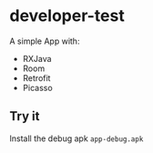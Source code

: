 # developer-test
A simple App with:
- RXJava
- Room
- Retrofit
- Picasso

## Try it
Install the debug apk ```app-debug.apk```
